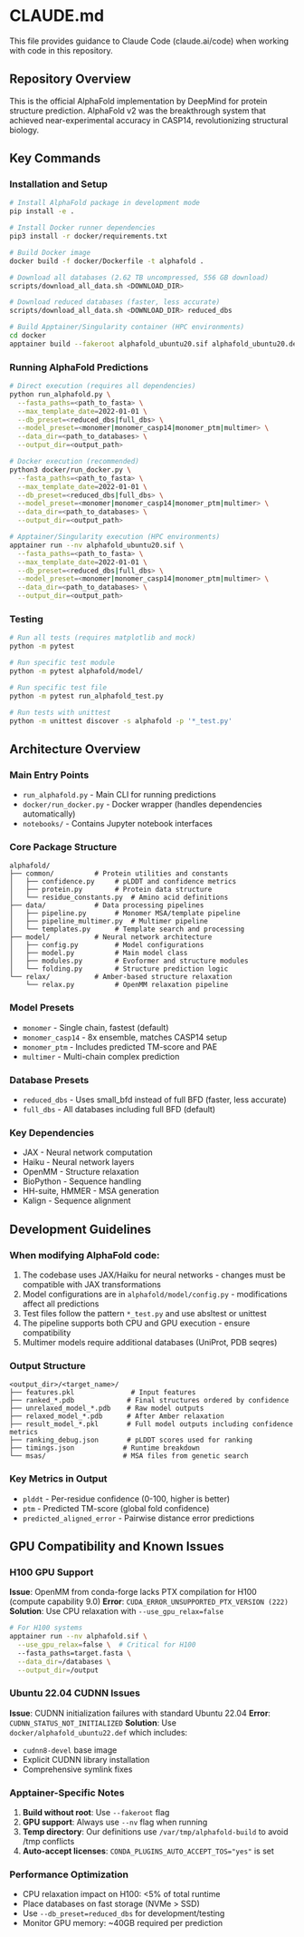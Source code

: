 # CLAUDE.md

This file provides guidance to Claude Code (claude.ai/code) when working with code in this repository.

## Repository Overview

This is the official AlphaFold implementation by DeepMind for protein structure prediction. AlphaFold v2 was the breakthrough system that achieved near-experimental accuracy in CASP14, revolutionizing structural biology.

## Key Commands

### Installation and Setup

```bash
# Install AlphaFold package in development mode
pip install -e .

# Install Docker runner dependencies
pip3 install -r docker/requirements.txt

# Build Docker image
docker build -f docker/Dockerfile -t alphafold .

# Download all databases (2.62 TB uncompressed, 556 GB download)
scripts/download_all_data.sh <DOWNLOAD_DIR>

# Download reduced databases (faster, less accurate)
scripts/download_all_data.sh <DOWNLOAD_DIR> reduced_dbs

# Build Apptainer/Singularity container (HPC environments)
cd docker
apptainer build --fakeroot alphafold_ubuntu20.sif alphafold_ubuntu20.def
```

### Running AlphaFold Predictions

```bash
# Direct execution (requires all dependencies)
python run_alphafold.py \
  --fasta_paths=<path_to_fasta> \
  --max_template_date=2022-01-01 \
  --db_preset=<reduced_dbs|full_dbs> \
  --model_preset=<monomer|monomer_casp14|monomer_ptm|multimer> \
  --data_dir=<path_to_databases> \
  --output_dir=<output_path>

# Docker execution (recommended)
python3 docker/run_docker.py \
  --fasta_paths=<path_to_fasta> \
  --max_template_date=2022-01-01 \
  --db_preset=<reduced_dbs|full_dbs> \
  --model_preset=<monomer|monomer_casp14|monomer_ptm|multimer> \
  --data_dir=<path_to_databases> \
  --output_dir=<output_path>

# Apptainer/Singularity execution (HPC environments)
apptainer run --nv alphafold_ubuntu20.sif \
  --fasta_paths=<path_to_fasta> \
  --max_template_date=2022-01-01 \
  --db_preset=<reduced_dbs|full_dbs> \
  --model_preset=<monomer|monomer_casp14|monomer_ptm|multimer> \
  --data_dir=<path_to_databases> \
  --output_dir=<output_path>
```

### Testing

```bash
# Run all tests (requires matplotlib and mock)
python -m pytest

# Run specific test module
python -m pytest alphafold/model/

# Run specific test file  
python -m pytest run_alphafold_test.py

# Run tests with unittest
python -m unittest discover -s alphafold -p '*_test.py'
```

## Architecture Overview

### Main Entry Points

- `run_alphafold.py` - Main CLI for running predictions
- `docker/run_docker.py` - Docker wrapper (handles dependencies automatically)
- `notebooks/` - Contains Jupyter notebook interfaces

### Core Package Structure

```
alphafold/
├── common/          # Protein utilities and constants
│   ├── confidence.py     # pLDDT and confidence metrics
│   ├── protein.py        # Protein data structure
│   └── residue_constants.py  # Amino acid definitions
├── data/            # Data processing pipelines
│   ├── pipeline.py       # Monomer MSA/template pipeline
│   ├── pipeline_multimer.py  # Multimer pipeline
│   └── templates.py      # Template search and processing
├── model/           # Neural network architecture
│   ├── config.py         # Model configurations
│   ├── model.py          # Main model class
│   ├── modules.py        # Evoformer and structure modules  
│   └── folding.py        # Structure prediction logic
└── relax/           # Amber-based structure relaxation
    └── relax.py          # OpenMM relaxation pipeline
```

### Model Presets

- `monomer` - Single chain, fastest (default)
- `monomer_casp14` - 8x ensemble, matches CASP14 setup
- `monomer_ptm` - Includes predicted TM-score and PAE
- `multimer` - Multi-chain complex prediction

### Database Presets

- `reduced_dbs` - Uses small_bfd instead of full BFD (faster, less accurate)
- `full_dbs` - All databases including full BFD (default)

### Key Dependencies

- JAX - Neural network computation
- Haiku - Neural network layers  
- OpenMM - Structure relaxation
- BioPython - Sequence handling
- HH-suite, HMMER - MSA generation
- Kalign - Sequence alignment

## Development Guidelines

### When modifying AlphaFold code:

1. The codebase uses JAX/Haiku for neural networks - changes must be compatible with JAX transformations
2. Model configurations are in `alphafold/model/config.py` - modifications affect all predictions
3. Test files follow the pattern `*_test.py` and use absltest or unittest
4. The pipeline supports both CPU and GPU execution - ensure compatibility
5. Multimer models require additional databases (UniProt, PDB seqres)

### Output Structure

```
<output_dir>/<target_name>/
├── features.pkl              # Input features
├── ranked_*.pdb             # Final structures ordered by confidence  
├── unrelaxed_model_*.pdb    # Raw model outputs
├── relaxed_model_*.pdb      # After Amber relaxation
├── result_model_*.pkl       # Full model outputs including confidence metrics
├── ranking_debug.json       # pLDDT scores used for ranking
├── timings.json            # Runtime breakdown
└── msas/                   # MSA files from genetic search
```

### Key Metrics in Output

- `plddt` - Per-residue confidence (0-100, higher is better)
- `ptm` - Predicted TM-score (global fold confidence)
- `predicted_aligned_error` - Pairwise distance error predictions

## GPU Compatibility and Known Issues

### H100 GPU Support

**Issue**: OpenMM from conda-forge lacks PTX compilation for H100 (compute capability 9.0)
**Error**: `CUDA_ERROR_UNSUPPORTED_PTX_VERSION (222)`
**Solution**: Use CPU relaxation with `--use_gpu_relax=false`

```bash
# For H100 systems
apptainer run --nv alphafold.sif \
  --use_gpu_relax=false \  # Critical for H100
  --fasta_paths=target.fasta \
  --data_dir=/databases \
  --output_dir=/output
```

### Ubuntu 22.04 CUDNN Issues

**Issue**: CUDNN initialization failures with standard Ubuntu 22.04
**Error**: `CUDNN_STATUS_NOT_INITIALIZED`
**Solution**: Use `docker/alphafold_ubuntu22.def` which includes:
- `cudnn8-devel` base image
- Explicit CUDNN library installation
- Comprehensive symlink fixes

### Apptainer-Specific Notes

1. **Build without root**: Use `--fakeroot` flag
2. **GPU support**: Always use `--nv` flag when running
3. **Temp directory**: Our definitions use `/var/tmp/alphafold-build` to avoid /tmp conflicts
4. **Auto-accept licenses**: `CONDA_PLUGINS_AUTO_ACCEPT_TOS="yes"` is set

### Performance Optimization

- CPU relaxation impact on H100: <5% of total runtime
- Place databases on fast storage (NVMe > SSD)
- Use `--db_preset=reduced_dbs` for development/testing
- Monitor GPU memory: ~40GB required per prediction